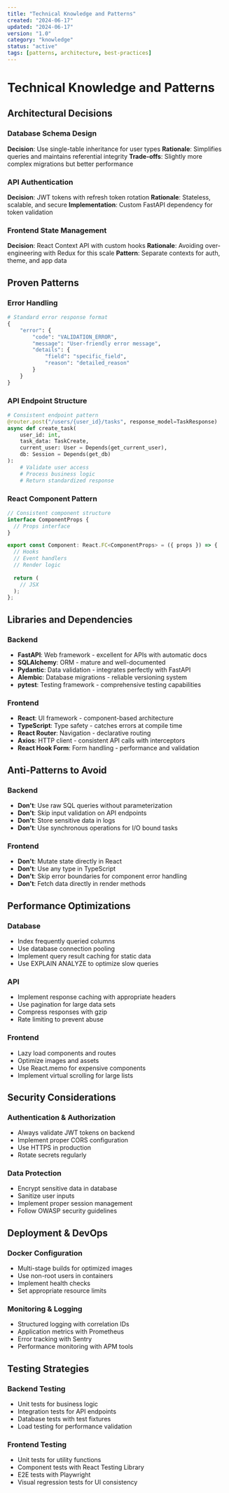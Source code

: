 ```yaml
---
title: "Technical Knowledge and Patterns"
created: "2024-06-17"
updated: "2024-06-17"
version: "1.0"
category: "knowledge"
status: "active"
tags: [patterns, architecture, best-practices]
---
```


# Technical Knowledge and Patterns

## Architectural Decisions

### Database Schema Design
**Decision**: Use single-table inheritance for user types
**Rationale**: Simplifies queries and maintains referential integrity
**Trade-offs**: Slightly more complex migrations but better performance

### API Authentication
**Decision**: JWT tokens with refresh token rotation
**Rationale**: Stateless, scalable, and secure
**Implementation**: Custom FastAPI dependency for token validation

### Frontend State Management
**Decision**: React Context API with custom hooks
**Rationale**: Avoiding over-engineering with Redux for this scale
**Pattern**: Separate contexts for auth, theme, and app data

## Proven Patterns

### Error Handling
```python
# Standard error response format
{
    "error": {
        "code": "VALIDATION_ERROR",
        "message": "User-friendly error message",
        "details": {
            "field": "specific_field",
            "reason": "detailed_reason"
        }
    }
}
```

### API Endpoint Structure
```python
# Consistent endpoint pattern
@router.post("/users/{user_id}/tasks", response_model=TaskResponse)
async def create_task(
    user_id: int,
    task_data: TaskCreate,
    current_user: User = Depends(get_current_user),
    db: Session = Depends(get_db)
):
    # Validate user access
    # Process business logic
    # Return standardized response
```

### React Component Pattern
```typescript
// Consistent component structure
interface ComponentProps {
  // Props interface
}

export const Component: React.FC<ComponentProps> = ({ props }) => {
  // Hooks
  // Event handlers
  // Render logic
  
  return (
    // JSX
  );
};
```

## Libraries and Dependencies

### Backend
- **FastAPI**: Web framework - excellent for APIs with automatic docs
- **SQLAlchemy**: ORM - mature and well-documented
- **Pydantic**: Data validation - integrates perfectly with FastAPI
- **Alembic**: Database migrations - reliable versioning system
- **pytest**: Testing framework - comprehensive testing capabilities

### Frontend
- **React**: UI framework - component-based architecture
- **TypeScript**: Type safety - catches errors at compile time
- **React Router**: Navigation - declarative routing
- **Axios**: HTTP client - consistent API calls with interceptors
- **React Hook Form**: Form handling - performance and validation

## Anti-Patterns to Avoid

### Backend
- **Don't**: Use raw SQL queries without parameterization
- **Don't**: Skip input validation on API endpoints
- **Don't**: Store sensitive data in logs
- **Don't**: Use synchronous operations for I/O bound tasks

### Frontend  
- **Don't**: Mutate state directly in React
- **Don't**: Use any type in TypeScript
- **Don't**: Skip error boundaries for component error handling
- **Don't**: Fetch data directly in render methods

## Performance Optimizations

### Database
- Index frequently queried columns
- Use database connection pooling
- Implement query result caching for static data
- Use EXPLAIN ANALYZE to optimize slow queries

### API
- Implement response caching with appropriate headers
- Use pagination for large data sets
- Compress responses with gzip
- Rate limiting to prevent abuse

### Frontend
- Lazy load components and routes
- Optimize images and assets
- Use React.memo for expensive components
- Implement virtual scrolling for large lists

## Security Considerations

### Authentication & Authorization
- Always validate JWT tokens on backend
- Implement proper CORS configuration
- Use HTTPS in production
- Rotate secrets regularly

### Data Protection
- Encrypt sensitive data in database
- Sanitize user inputs
- Implement proper session management
- Follow OWASP security guidelines

## Deployment & DevOps

### Docker Configuration
- Multi-stage builds for optimized images
- Use non-root users in containers
- Implement health checks
- Set appropriate resource limits

### Monitoring & Logging
- Structured logging with correlation IDs
- Application metrics with Prometheus
- Error tracking with Sentry
- Performance monitoring with APM tools

## Testing Strategies

### Backend Testing
- Unit tests for business logic
- Integration tests for API endpoints
- Database tests with test fixtures
- Load testing for performance validation

### Frontend Testing
- Unit tests for utility functions
- Component tests with React Testing Library
- E2E tests with Playwright
- Visual regression tests for UI consistency